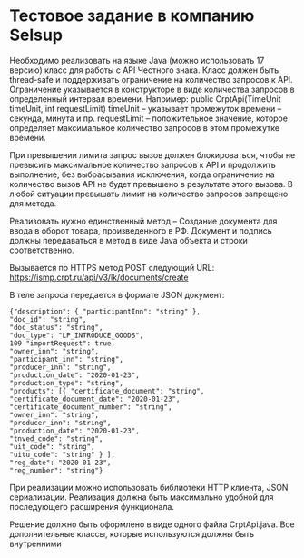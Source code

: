 # Тестовое задание в компанию Selsup

Необходимо реализовать на языке Java (можно использовать 17 версию) класс для работы с API Честного знака. Класс должен быть thread-safe и поддерживать ограничение на количество запросов к API. Ограничение указывается в конструкторе в виде количества запросов в определенный интервал времени. Например:
public CrptApi(TimeUnit timeUnit, int requestLimit)
timeUnit – указывает промежуток времени – секунда, минута и пр.
requestLimit – положительное значение, которое определяет максимальное количество запросов в этом промежутке времени.

При превышении лимита запрос вызов должен блокироваться, чтобы не превысить максимальное количество запросов к API и продолжить выполнение, без выбрасывания исключения, когда ограничение на количество вызов API не будет превышено в результате этого вызова. В любой ситуации превышать лимит на количество запросов запрещено для метода.

Реализовать нужно единственный метод – Создание документа для ввода в оборот товара, произведенного в РФ. Документ и подпись должны передаваться в метод в виде Java объекта и строки соответственно.

Вызывается по HTTPS метод POST следующий URL:
https://ismp.crpt.ru/api/v3/lk/documents/create

В теле запроса передается в формате JSON документ: 
```
{"description": { "participantInn": "string" }, 
"doc_id": "string", 
"doc_status": "string", 
"doc_type": "LP_INTRODUCE_GOODS", 
109 "importRequest": true, 
"owner_inn": "string", 
"participant_inn": "string", 
"producer_inn": "string", 
"production_date": "2020-01-23", 
"production_type": "string", 
"products": [{ "certificate_document": "string", 
"certificate_document_date": "2020-01-23", 
"certificate_document_number": "string", 
"owner_inn": "string", 
"producer_inn": "string", 
"production_date": "2020-01-23", 
"tnved_code": "string", 
"uit_code": "string", 
"uitu_code": "string" } ], 
"reg_date": "2020-01-23", 
"reg_number": "string"}
```

При реализации можно использовать библиотеки HTTP клиента, JSON сериализации. Реализация должна быть максимально удобной для последующего расширения функционала.

Решение должно быть оформлено в виде одного файла CrptApi.java. Все дополнительные классы, которые используются должны быть внутренними

